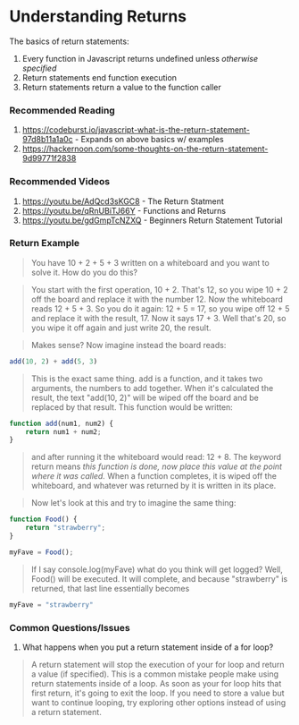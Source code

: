 # Understanding Returns

The basics of return statements:
1. Every function in Javascript returns undefined unless *otherwise specified*
2. Return statements end function execution
3. Return statements return a value to the function caller


### Recommended Reading
1. https://codeburst.io/javascript-what-is-the-return-statement-97d8b11a1a0c - Expands on above basics w/ examples
2. https://hackernoon.com/some-thoughts-on-the-return-statement-9d99771f2838



### Recommended Videos
1. https://youtu.be/AdQcd3sKGC8 - The Return Statment
2. https://youtu.be/qRnUBiTJ66Y - Functions and Returns
3. https://youtu.be/gdGmpTcNZXQ - Beginners Return Statement Tutorial


### Return Example
> You have 10 + 2 + 5 + 3 written on a whiteboard and you want to solve it. How do you do this?

> You start with the first operation, 10 + 2. That's 12, so you wipe 10 + 2 off the board and replace it with the number 12. Now the whiteboard reads 12 + 5 + 3. So you do it again: 12 + 5 = 17, so you wipe off 12 + 5 and replace it with the result, 17. Now it says 17 + 3. Well that's 20, so you wipe it off again and just write 20, the result. 

> Makes sense? Now imagine instead the board reads:
```javascript
add(10, 2) + add(5, 3)
```
> This is the exact same thing. add is a function, and it takes two arguments, the numbers to add together. When it's calculated the result, the text "add(10, 2)" will be wiped off the board and be replaced by that result. This function would be written:
```javascript 
function add(num1, num2) {
    return num1 + num2;
}
```
> and after running it the whiteboard would read: 12 + 8. The keyword return means *this function is done, now place this value at the point where it was called.* When a function completes, it is wiped off the whiteboard, and whatever was returned by it is written in its place.

> Now let's look at this and try to imagine the same thing:
```javascript
function Food() {
    return "strawberry";
}

myFave = Food();
```
> If I say console.log(myFave) what do you think will get logged? Well, Food() will be executed. It will complete, and because "strawberry" is returned, that last line essentially becomes 
```javascript
myFave = "strawberry"
```


### Common Questions/Issues
1. What happens when you put a return statement inside of a for loop?
> A return statement will stop the execution of your for loop and return a value (if specified). This is a common mistake people make using return statements inside of a loop. As soon as your for loop hits that first return, it's going to exit the loop. If you need to store a value but want to continue looping, try exploring other options instead of using a return statement.